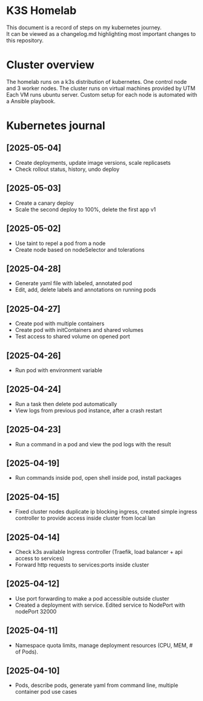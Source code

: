 # K3S Homelab
This document is a record of steps on my kubernetes journey.    
It can be viewed as a changelog.md highlighting most important changes to this repository. 

# Cluster overview
The homelab runs on a k3s distribution of kubernetes. One control node and 3 worker nodes.
The cluster runs on virtual machines provided by UTM
Each VM runs ubuntu server.
Custom setup for each node is automated with a Ansible playbook.

# Kubernetes journal
## [2025-05-04]
  - Create deployments, update image versions, scale replicasets
  - Check rollout status, history, undo deploy
## [2025-05-03]
  - Create a canary deploy
  - Scale the second deploy to 100%, delete the first app v1
## [2025-05-02]
  - Use taint to repel a pod from a node
  - Create node based on nodeSelector and tolerations
## [2025-04-28]
  - Generate yaml file with labeled, annotated pod
  - Edit, add, delete labels and annotations on running pods
## [2025-04-27]
  - Create pod with multiple containers
  - Create pod with initContainers and shared volumes
  - Test access to shared volume on opened port
## [2025-04-26]
  - Run pod with environment variable
## [2025-04-24]
  - Run a task then delete pod automatically
  - View logs from previous pod instance, after a crash restart
## [2025-04-23]
  - Run a command in a pod and view the pod logs with the result
## [2025-04-19]
  - Run commands inside pod, open shell inside pod, install packages
## [2025-04-15]
  - Fixed cluster nodes duplicate ip blocking ingress, created simple ingress controller to provide access inside cluster from local lan
## [2025-04-14]
  - Check k3s available Ingress controller (Traefik, load balancer + api access to services)
  - Forward http requests to services:ports inside cluster
## [2025-04-12]
  - Use port forwarding to make a pod accessible outside cluster
  - Created a deployment with service. Edited service to NodePort with nodePort 32000
## [2025-04-11]
  - Namespace quota limits, manage deployment resources (CPU, MEM, # of Pods). 
## [2025-04-10]
  - Pods, describe pods, generate yaml from command line, multiple container pod use cases

